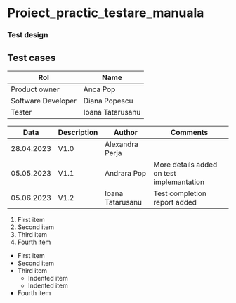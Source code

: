 # Proiect_practic_testare_manuala
### Test design 
<h2>Test cases </h2> 

| Rol  | Name  |
|---|---|
| Product owner | Anca Pop |
| Software Developer | Diana Popescu |
| Tester | Ioana Tatarusanu |

| Data  | Description | Author | Comments | 
|---|---|---|---|
| 28.04.2023 | V1.0 | Alexandra Perja | |
| 05.05.2023 | V1.1 | Andrara Pop | More details added on test implemantation |
| 05.06.2023 | V1.2 | Ioana Tatarusanu | Test completion report added |

1. First item
2. Second item
3. Third item
4. Fourth item

- First item
- Second item
- Third item
    - Indented item
    - Indented item
- Fourth item
